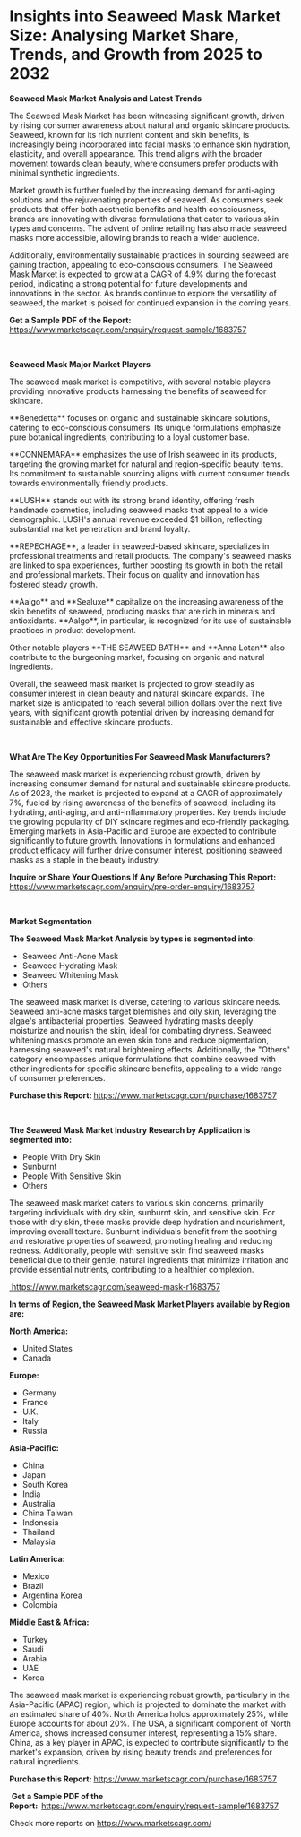 <p><h1>Insights into Seaweed Mask Market Size: Analysing Market Share, Trends, and Growth from 2025 to 2032</h1></p><p><strong>Seaweed Mask Market Analysis and Latest Trends</strong></p>
<p><p>The Seaweed Mask Market has been witnessing significant growth, driven by rising consumer awareness about natural and organic skincare products. Seaweed, known for its rich nutrient content and skin benefits, is increasingly being incorporated into facial masks to enhance skin hydration, elasticity, and overall appearance. This trend aligns with the broader movement towards clean beauty, where consumers prefer products with minimal synthetic ingredients.</p><p>Market growth is further fueled by the increasing demand for anti-aging solutions and the rejuvenating properties of seaweed. As consumers seek products that offer both aesthetic benefits and health consciousness, brands are innovating with diverse formulations that cater to various skin types and concerns. The advent of online retailing has also made seaweed masks more accessible, allowing brands to reach a wider audience.</p><p>Additionally, environmentally sustainable practices in sourcing seaweed are gaining traction, appealing to eco-conscious consumers. The Seaweed Mask Market is expected to grow at a CAGR of 4.9% during the forecast period, indicating a strong potential for future developments and innovations in the sector. As brands continue to explore the versatility of seaweed, the market is poised for continued expansion in the coming years.</p></p>
<p><strong>Get a Sample PDF of the Report:&nbsp;</strong> <a href="https://www.marketscagr.com/enquiry/request-sample/1683757?utm_campaign=2187&utm_medium=2&utm_source=Github&utm_content=ia&utm_term=26032025&utm_id=seaweed-mask">https://www.marketscagr.com/enquiry/request-sample/1683757</a></p>
<p>&nbsp;</p>
<p><strong>Seaweed Mask Major Market Players</strong></p>
<p><p>The seaweed mask market is competitive, with several notable players providing innovative products harnessing the benefits of seaweed for skincare. </p><p>**Benedetta** focuses on organic and sustainable skincare solutions, catering to eco-conscious consumers. Its unique formulations emphasize pure botanical ingredients, contributing to a loyal customer base.</p><p>**CONNEMARA** emphasizes the use of Irish seaweed in its products, targeting the growing market for natural and region-specific beauty items. Its commitment to sustainable sourcing aligns with current consumer trends towards environmentally friendly products.</p><p>**LUSH** stands out with its strong brand identity, offering fresh handmade cosmetics, including seaweed masks that appeal to a wide demographic. LUSH's annual revenue exceeded $1 billion, reflecting substantial market penetration and brand loyalty.</p><p>**REPECHAGE**, a leader in seaweed-based skincare, specializes in professional treatments and retail products. The company's seaweed masks are linked to spa experiences, further boosting its growth in both the retail and professional markets. Their focus on quality and innovation has fostered steady growth.</p><p>**Aalgo** and **Sealuxe** capitalize on the increasing awareness of the skin benefits of seaweed, producing masks that are rich in minerals and antioxidants. **Aalgo**, in particular, is recognized for its use of sustainable practices in product development.</p><p>Other notable players **THE SEAWEED BATH** and **Anna Lotan** also contribute to the burgeoning market, focusing on organic and natural ingredients. </p><p>Overall, the seaweed mask market is projected to grow steadily as consumer interest in clean beauty and natural skincare expands. The market size is anticipated to reach several billion dollars over the next five years, with significant growth potential driven by increasing demand for sustainable and effective skincare products.</p></p>
<p>&nbsp;</p>
<p><strong>What Are The Key Opportunities For Seaweed Mask Manufacturers?</strong></p>
<p><p>The seaweed mask market is experiencing robust growth, driven by increasing consumer demand for natural and sustainable skincare products. As of 2023, the market is projected to expand at a CAGR of approximately 7%, fueled by rising awareness of the benefits of seaweed, including its hydrating, anti-aging, and anti-inflammatory properties. Key trends include the growing popularity of DIY skincare regimes and eco-friendly packaging. Emerging markets in Asia-Pacific and Europe are expected to contribute significantly to future growth. Innovations in formulations and enhanced product efficacy will further drive consumer interest, positioning seaweed masks as a staple in the beauty industry.</p></p>
<p><strong>Inquire or Share Your Questions If Any Before Purchasing This Report:</strong> <a href="https://www.marketscagr.com/enquiry/pre-order-enquiry/1683757?utm_campaign=2187&utm_medium=2&utm_source=Github&utm_content=ia&utm_term=26032025&utm_id=seaweed-mask">https://www.marketscagr.com/enquiry/pre-order-enquiry/1683757</a></p>
<p>&nbsp;</p>
<p><strong>Market Segmentation</strong></p>
<p><strong>The Seaweed Mask Market Analysis by types is segmented into:</strong></p>
<p><ul><li>Seaweed Anti-Acne Mask</li><li>Seaweed Hydrating Mask</li><li>Seaweed Whitening Mask</li><li>Others</li></ul></p>
<p><p>The seaweed mask market is diverse, catering to various skincare needs. Seaweed anti-acne masks target blemishes and oily skin, leveraging the algae's antibacterial properties. Seaweed hydrating masks deeply moisturize and nourish the skin, ideal for combating dryness. Seaweed whitening masks promote an even skin tone and reduce pigmentation, harnessing seaweed's natural brightening effects. Additionally, the "Others" category encompasses unique formulations that combine seaweed with other ingredients for specific skincare benefits, appealing to a wide range of consumer preferences.</p></p>
<p><strong>Purchase this Report:&nbsp;</strong><a href="https://www.marketscagr.com/purchase/1683757?utm_campaign=2187&utm_medium=2&utm_source=Github&utm_content=ia&utm_term=26032025&utm_id=seaweed-mask">https://www.marketscagr.com/purchase/1683757</a></p>
<p>&nbsp;</p>
<p><strong>The Seaweed Mask Market Industry Research by Application is segmented into:</strong></p>
<p><ul><li>People With Dry Skin</li><li>Sunburnt</li><li>People With Sensitive Skin</li><li>Others</li></ul></p>
<p><p>The seaweed mask market caters to various skin concerns, primarily targeting individuals with dry skin, sunburnt skin, and sensitive skin. For those with dry skin, these masks provide deep hydration and nourishment, improving overall texture. Sunburnt individuals benefit from the soothing and restorative properties of seaweed, promoting healing and reducing redness. Additionally, people with sensitive skin find seaweed masks beneficial due to their gentle, natural ingredients that minimize irritation and provide essential nutrients, contributing to a healthier complexion.</p></p>
<p><a href="https://www.marketscagr.com/seaweed-mask-r1683757?utm_campaign=2187&utm_medium=2&utm_source=Github&utm_content=ia&utm_term=26032025&utm_id=seaweed-mask">&nbsp;https://www.marketscagr.com/seaweed-mask-r1683757</a></p>
<p><strong>In terms of Region, the Seaweed Mask Market Players available by Region are:</strong></p>
<p>
    <p> <strong> North America: </strong>
        <ul>
            <li>United States</li>
            <li>Canada</li>
        </ul>
        </p> 
    <p> <strong> Europe: </strong>
        <ul>
            <li>Germany</li>
            <li>France</li>
            <li>U.K.</li>
            <li>Italy</li>
            <li>Russia</li>
        </ul>
        </p> 
    <p> <strong> Asia-Pacific: </strong>
        <ul>
            <li>China</li>
            <li>Japan</li>
            <li>South Korea</li>
            <li>India</li>
            <li>Australia</li>
            <li>China Taiwan</li>
            <li>Indonesia</li>
            <li>Thailand</li>
            <li>Malaysia</li>
        </ul>
        </p> 
    <p> <strong> Latin America: </strong>
        <ul>
            <li>Mexico</li>
            <li>Brazil</li>
            <li>Argentina Korea</li>
            <li>Colombia</li>
        </ul>
        </p> 
    <p> <strong> Middle East & Africa: </strong>
        <ul>
            <li>Turkey</li>
            <li>Saudi</li>
            <li>Arabia</li>
            <li>UAE</li>
            <li>Korea</li>
        </ul>
    </p>
    </p>
<p><p>The seaweed mask market is experiencing robust growth, particularly in the Asia-Pacific (APAC) region, which is projected to dominate the market with an estimated share of 40%. North America holds approximately 25%, while Europe accounts for about 20%. The USA, a significant component of North America, shows increased consumer interest, representing a 15% share. China, as a key player in APAC, is expected to contribute significantly to the market's expansion, driven by rising beauty trends and preferences for natural ingredients.</p></p>
<p><strong>Purchase this Report: </strong><a href="https://www.marketscagr.com/purchase/1683757?utm_campaign=2187&utm_medium=2&utm_source=Github&utm_content=ia&utm_term=26032025&utm_id=seaweed-mask">https://www.marketscagr.com/purchase/1683757</a></p>
<p>&nbsp;<strong>Get a Sample PDF of the Report:&nbsp;&nbsp;</strong><a href="https://www.marketscagr.com/enquiry/request-sample/1683757?utm_campaign=2187&utm_medium=2&utm_source=Github&utm_content=ia&utm_term=26032025&utm_id=seaweed-mask">https://www.marketscagr.com/enquiry/request-sample/1683757</a></p>
<p><strong></strong></p>
<p>Check more reports on <a href="https://www.marketscagr.com/?utm_campaign=2187&utm_medium=2&utm_source=Github&utm_content=ia&utm_term=26032025&utm_id=seaweed-mask">https://www.marketscagr.com/</a></p>